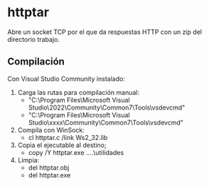 # httptar

Abre un socket TCP por el que da respuestas HTTP con un zip del directorio trabajo.

## Compilación

Con Visual Studio Community instalado:

1. Carga las rutas para compilación manual:
    - "C:\Program Files\Microsoft Visual Studio\2022\Community\Common7\Tools\vsdevcmd"
    - "C:\Program Files\Microsoft Visual Studio\xxxx\Community\Common7\Tools\vsdevcmd"
2. Compila con WinSock:
    - cl httptar.c /link Ws2_32.lib
3. Copia el ejecutable al destino;
    - copy /Y httptar.exe ..\..\utilidades
4. Limpia:
    - del httptar.obj
    - del httptar.exe